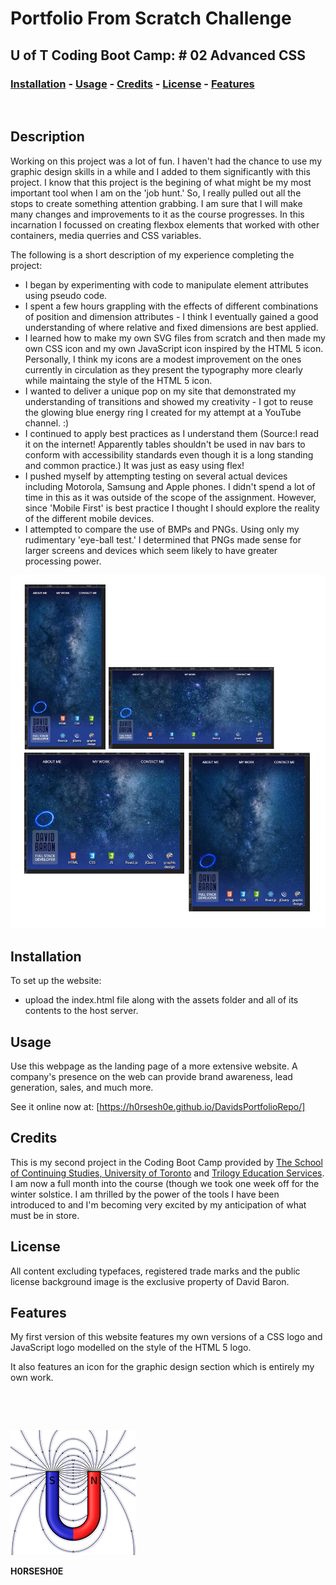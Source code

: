 
# <Your-Project-Title>Portfolio From Scratch Challenge
## U of T Coding Boot Camp: # 02 Advanced CSS 
### [Installation](#installation)  - [Usage](#usage)  - [Credits](#credits)  - [License](#license) - [Features](#Features)
&nbsp;
## Description
Working on this project was a lot of fun.  I haven't had the chance to use my graphic design skills in a while and I added to them significantly with this project.  I know that this project is the begining of what might be my most important tool when I am on the 'job hunt.'  So, I really pulled out all the stops to create something attention grabbing.  I am sure that I will make many changes and improvements to it as the course progresses.  In this incarnation I focussed on creating flexbox elements that worked with other containers, media querries and CSS variables.

The following is a short description of my experience completing the project:

- I began by experimenting with code to manipulate element attributes using pseudo code.
- I spent a few hours grappling with the effects of different combinations of position and dimension attributes - I think I eventually gained a good understanding of where relative and fixed dimensions are best applied.
- I learned how to make my own SVG files from scratch and then made my own CSS icon and my own JavaScript icon inspired by the HTML 5 icon.  Personally, I think my icons are a modest improvement on the ones currently in circulation as they present the typography more clearly while maintaing the style of the HTML 5 icon.
- I wanted to deliver a unique pop on my site that demonstrated my understanding of transitions and showed my creativity - I got to reuse the glowing blue energy ring I created for my attempt at a YouTube channel. :)
- I continued to apply best practices as I understand them (Source:I read it on the internet! Apparently tables shouldn't be used in nav bars to conform with accessibility standards even though it is a long standing and common practice.) It was just as easy using flex!
- I pushed myself by attempting testing on several actual devices including Motorola, Samsung and Apple phones.  I didn't spend a lot of time in this as it was outside of the scope of the assignment. However, since 'Mobile First' is best practice I thought I should explore the reality of the different mobile devices.
- I attempted to compare the use of BMPs and PNGs.  Using only my rudimentary 'eye-ball test.' I determined that PNGs made sense for larger screens and devices which seem likely to have greater processing power.

![Screenshots from Chrome Developer Tools of iPhoneX and iPad stylings](./assets/images/screenshots.png)

## Installation
To set up the website:
 - upload the index.html file along with the assets folder and all of its contents to the host server. 
## Usage
Use this webpage as the landing page of a more extensive website.  A company's presence on the web can provide brand awareness, lead generation, sales, and much more.  

See it online now at: [https://h0rsesh0e.github.io/DavidsPortfolioRepo/]

## Credits
This is my second project in the Coding Boot Camp provided by [The School of Continuing Studies, University of Toronto](https://learn.utoronto.ca/) and [Trilogy Education Services](https://www.trilogyed.com/). I am now a full month into the course (though we took one week off for the winter solstice.  I am thrilled by the power of the tools I have been introduced to and I'm becoming very excited by my anticipation of what must be in store.

## License
All content excluding typefaces, registered trade marks and the public license background image is the exclusive property of David Baron.

## Features
My first version of this website features my own versions of a CSS logo and JavaScript logo modelled on the style of the HTML 5 logo.

It also features an icon for the graphic design section which is entirely my own work.



&nbsp;

&nbsp;

![test](./assets/images/toroid.png)


**H0RSESH0E**
